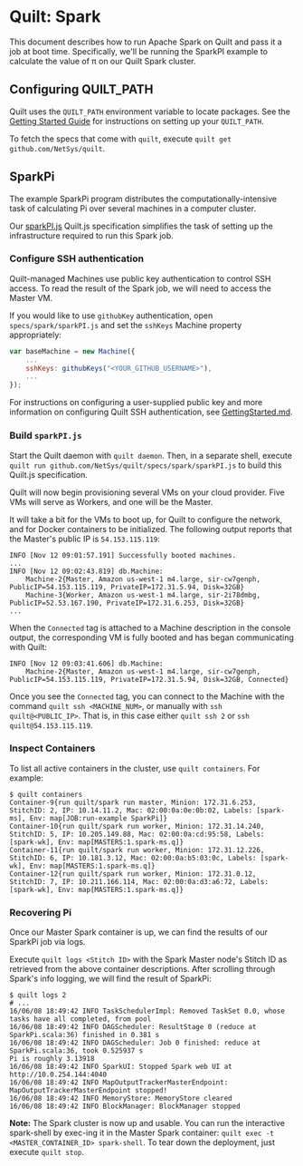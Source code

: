 # Quilt: Spark
This document describes how to run Apache Spark on Quilt and pass it a job at
boot time. Specifically, we'll be running the SparkPI example to calculate the
value of π on our Quilt Spark cluster.

## Configuring QUILT_PATH
Quilt uses the `QUILT_PATH` environment variable to locate packages. See the
[Getting Started Guide](../../docs/GettingStarted.md#quilt_path) for
instructions on setting up your `QUILT_PATH`.

To fetch the specs that come with `quilt`, execute `quilt get github.com/NetSys/quilt`.

## SparkPi
The example SparkPi program distributes the computationally-intensive task of
calculating Pi over several machines in a computer cluster.

Our [sparkPI.js](sparkPI.js) Quilt.js specification simplifies the
task of setting up the infrastructure required to run this Spark job.

### Configure SSH authentication
Quilt-managed Machines use public key authentication to control SSH access.
To read the result of the Spark job, we will need to access the Master VM.

If you would like to use `githubKey` authentication, open
`specs/spark/sparkPI.js` and set the `sshKeys` Machine property appropriately:

```javascript
var baseMachine = new Machine({
    ...
    sshKeys: githubKeys("<YOUR_GITHUB_USERNAME>"),
    ...
});
```

For instructions on configuring a user-supplied public key and more information
on configuring Quilt SSH authentication, see
[GettingStarted.md](../../docs/GettingStarted.md#set-up-your-ssh-authentication).

### Build `sparkPI.js`
Start the Quilt daemon with `quilt daemon`. Then, in a separate shell, execute
`quilt run github.com/NetSys/quilt/specs/spark/sparkPI.js` to
build this Quilt.js specification.

Quilt will now begin provisioning several VMs on your cloud provider. Five VMs
will serve as Workers, and one will be the Master.

It will take a bit for the VMs to boot up, for Quilt to configure the network,
and for Docker containers to be initialized. The following output reports that
the Master's public IP is `54.153.115.119`:
```
INFO [Nov 12 09:01:57.191] Successfully booted machines.
...
INFO [Nov 12 09:02:43.819] db.Machine:
	Machine-2{Master, Amazon us-west-1 m4.large, sir-cw7genph, PublicIP=54.153.115.119, PrivateIP=172.31.5.94, Disk=32GB}
	Machine-3{Worker, Amazon us-west-1 m4.large, sir-2i78dmbg, PublicIP=52.53.167.190, PrivateIP=172.31.6.253, Disk=32GB}
...
```

When the `Connected` tag is attached to a Machine description in the console
output, the corresponding VM is fully booted and has began communicating
with Quilt:

```
INFO [Nov 12 09:03:41.606] db.Machine:
	Machine-2{Master, Amazon us-west-1 m4.large, sir-cw7genph, PublicIP=54.153.115.119, PrivateIP=172.31.5.94, Disk=32GB, Connected}
```

Once you see the `Connected` tag, you can connect to the Machine with the
command `quilt ssh <MACHINE_NUM>`, or manually with `ssh quilt@<PUBLIC_IP>`.
That is, in this case either `quilt ssh 2` or `ssh quilt@54.153.115.119`.

### Inspect Containers
To list all active containers in the cluster, use `quilt containers`.  For example:
```
$ quilt containers
Container-9{run quilt/spark run master, Minion: 172.31.6.253, StitchID: 2, IP: 10.14.11.2, Mac: 02:00:0a:0e:0b:02, Labels: [spark-ms], Env: map[JOB:run-example SparkPi]}
Container-10{run quilt/spark run worker, Minion: 172.31.14.240, StitchID: 5, IP: 10.205.149.88, Mac: 02:00:0a:cd:95:58, Labels: [spark-wk], Env: map[MASTERS:1.spark-ms.q]}
Container-11{run quilt/spark run worker, Minion: 172.31.12.226, StitchID: 6, IP: 10.181.3.12, Mac: 02:00:0a:b5:03:0c, Labels: [spark-wk], Env: map[MASTERS:1.spark-ms.q]}
Container-12{run quilt/spark run worker, Minion: 172.31.0.12, StitchID: 7, IP: 10.211.166.114, Mac: 02:00:0a:d3:a6:72, Labels: [spark-wk], Env: map[MASTERS:1.spark-ms.q]}
```

### Recovering Pi
Once our Master Spark container is up, we can find the results of our SparkPi
job via logs.

Execute `quilt logs <Stitch ID>` with the Spark Master node's Stitch ID as
retrieved from the above container descriptions. After scrolling through Spark's
info logging, we will find the result of SparkPi:

```
$ quilt logs 2
# ...
16/06/08 18:49:42 INFO TaskSchedulerImpl: Removed TaskSet 0.0, whose tasks have all completed, from pool
16/06/08 18:49:42 INFO DAGScheduler: ResultStage 0 (reduce at SparkPi.scala:36) finished in 0.381 s
16/06/08 18:49:42 INFO DAGScheduler: Job 0 finished: reduce at SparkPi.scala:36, took 0.525937 s
Pi is roughly 3.13918
16/06/08 18:49:42 INFO SparkUI: Stopped Spark web UI at http://10.0.254.144:4040
16/06/08 18:49:42 INFO MapOutputTrackerMasterEndpoint: MapOutputTrackerMasterEndpoint stopped!
16/06/08 18:49:42 INFO MemoryStore: MemoryStore cleared
16/06/08 18:49:42 INFO BlockManager: BlockManager stopped
```

**Note:** The Spark cluster is now up and usable. You can run the interactive
spark-shell by exec-ing it in the Master Spark container:
`quilt exec -t <MASTER_CONTAINER_ID> spark-shell`. To tear down the deployment,
just execute `quilt stop`.
